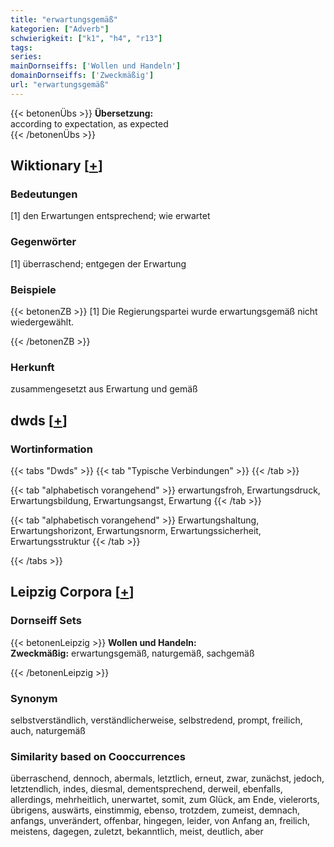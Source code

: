 ```yaml
---
title: "erwartungsgemäß"
kategorien: ["Adverb"]
schwierigkeit: ["k1", "h4", "r13"]
tags:
series:
mainDornseiffs: ['Wollen und Handeln']
domainDornseiffs: ['Zweckmäßig']
url: "erwartungsgemäß"
---
```


{{< betonenÜbs >}}
**Übersetzung:**  
according to expectation, as expected  
{{< /betonenÜbs >}}

## Wiktionary [[+](https://de.wiktionary.org/wiki/erwartungsgemäß)]

### Bedeutungen
[1] den Erwartungen entsprechend; wie erwartet  

### Gegenwörter
[1] überraschend; entgegen der Erwartung  

### Beispiele
{{< betonenZB >}}
[1] Die Regierungspartei wurde erwartungsgemäß nicht wiedergewählt.  

{{< /betonenZB >}}
### Herkunft
zusammengesetzt aus Erwartung und gemäß  



## dwds [[+](https://www.dwds.de/wb/erwartungsgemäß)]

### Wortinformation
{{< tabs "Dwds" >}}
{{< tab "Typische Verbindungen" >}}
{{< /tab >}}

{{< tab "alphabetisch vorangehend" >}}
erwartungsfroh, Erwartungsdruck, Erwartungsbildung, Erwartungsangst, Erwartung
{{< /tab >}}

{{< tab "alphabetisch vorangehend" >}}
Erwartungshaltung, Erwartungshorizont, Erwartungsnorm, Erwartungssicherheit, Erwartungsstruktur
{{< /tab >}}

{{< /tabs >}}

## Leipzig Corpora [[+](https://corpora.uni-leipzig.de/en/res?word=erwartungsgemäß&corpusId=deu_newscrawl-public_2018)]

### Dornseiff Sets
{{< betonenLeipzig >}}
**Wollen und Handeln:**  
**Zweckmäßig:** erwartungsgemäß, naturgemäß, sachgemäß  

{{< /betonenLeipzig >}}

### Synonym
selbstverständlich, verständlicherweise, selbstredend, prompt, freilich, auch, naturgemäß


### Similarity based on Cooccurrences
überraschend, dennoch, abermals, letztlich, erneut, zwar, zunächst, jedoch, letztendlich, indes, diesmal, dementsprechend, derweil, ebenfalls, allerdings, mehrheitlich, unerwartet, somit, zum Glück, am Ende, vielerorts, übrigens, auswärts, einstimmig, ebenso, trotzdem, zumeist, demnach, anfangs, unverändert, offenbar, hingegen, leider, von Anfang an, freilich, meistens, dagegen, zuletzt, bekanntlich, meist, deutlich, aber

